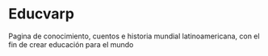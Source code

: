 # Educvarp
Pagina de conocimiento, cuentos e historia mundial latinoamericana, con el fin de crear educación para el mundo
